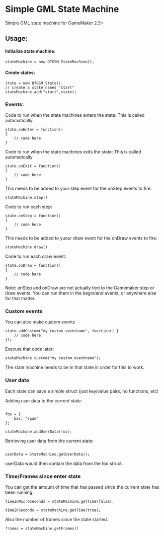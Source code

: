 # Simple GML State Machine
Simple GML state machine for GameMaker 2.3+

## Usage:

#### Initialize state machine:
```gml
stateMachine = new DTGSM_StateMachine();
```
#### Create states:
```gml
state = new DTGSM_State();
// create a state named "start"
stateMachine.add("start",state);
```
### Events:

Code to run when the state machines enters the state:
This is called automatically.
```gml
state.onEnter = function()
{
    // code here
}
```
Code to run when the state machines exits the state:
This is called automatically
```gml
state.onExit = function()
{
    // code here
}
```

This needs to be added to your step event for the onStep events to fire:
```gml
stateMachine.step()
```

Code to run each step:
```gml
state.onStep = function()
{
    // code here
}
```

This needs to be added to yuour draw event for the onDraw events to fire:
```gml
stateMachine.draw()
```
Code to run each draw event:
```gml
state.onDraw = function()
{
    // code here
}
```

Note: onStep and onDraw are not actually tied to the Gamemaker step or draw events. You can run them in the begin/end events, or anywhere else for that matter.

### Custom events
You can also make custom events
```gml
state.addCustom("my_custom_eventname", function() {
    // code here
});
```

Execute that code later:
```gml
stateMachine.custom("my_custom_eventname");
```
The state machine needs to be in that state in order for this to work.

### User data

Each state can save a simple struct (just key/value pairs, no functions, etc)

Adding user data to the current state:
```gml

foo = {
    bar: "spam"
};

stateMachine.addUserData(foo);
```

Retrieving user data from the current state:
```gml

userData = stateMachine.getUserData();
```

userData would then contain the data from the foo struct.

### Time/Frames since enter state

You can get the amount of time that has passed since the current state has been running.
```gml
timeInMicroseconds = stateMachine.getTime(false);

timeInSeconds = stateMachine.getTime(true);
```

Also the number of frames since the state started.
```gml
frames = stateMachine.getFrames()
```
